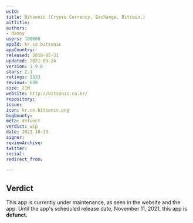```yaml
---
wsId: 
title: Bitsonic (Crypto Corrency, Exchange, Bitcoin,)
altTitle: 
authors:
- danny
users: 100000
appId: kr.co.bitsonic
appCountry: 
released: 2018-05-31
updated: 2021-03-24
version: 1.9.6
stars: 2.1
ratings: 1533
reviews: 699
size: 21M
website: http://bitsonic.co.kr/
repository: 
issue: 
icon: kr.co.bitsonic.png
bugbounty: 
meta: defunct
verdict: wip
date: 2021-10-13
signer: 
reviewArchive: 
twitter: 
social: 
redirect_from: 

---
```


## Verdict

This app is currently under maintenance, as seen in the website and the app. Until the app's scheduled release date, November 11, 2021, this app is **defunct.**


